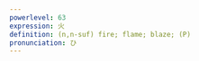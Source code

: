 ```yaml
---
powerlevel: 63
expression: 火
definition: (n,n-suf) fire; flame; blaze; (P)
pronunciation: ひ
---
```

